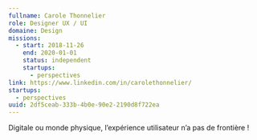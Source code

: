 ```yaml
---
fullname: Carole Thonnelier
role: Designer UX / UI
domaine: Design
missions:
  - start: 2018-11-26
    end: 2020-01-01
    status: independent
    startups:
      - perspectives
link: https://www.linkedin.com/in/carolethonnelier/
startups:
  - perspectives
uuid: 2df5ceab-333b-4b0e-90e2-2190d8f722ea
---
```

Digitale ou monde physique, l’expérience utilisateur n’a pas de frontière !